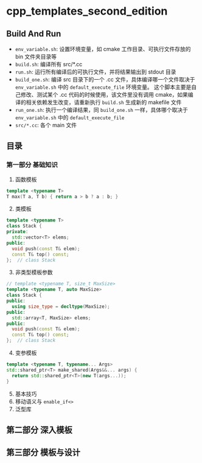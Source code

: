 # cpp_templates_second_edition
## Build And Run
- `env_variable.sh`: 设置环境变量，如 cmake 工作目录、可执行文件存放的 bin 文件夹目录等
- `build.sh`: 编译所有 src/*.cc
- `run.sh`: 运行所有编译后的可执行文件，并将结果输出到 stdout 目录
- `build_one.sh`: 编译 src 目录下的一个 .cc 文件，具体编译哪一个文件取决于 `env_variable.sh` 中的 `default_execute_file` 环境变量。 这个脚本主要是自己修改、测试某个 .cc 代码的时候使用，该文件里没有调用 cmake，如果编译的相关依赖发生改变，请重新执行 `build.sh` 生成新的 makefile 文件
- `run_one.sh`: 执行一个编译结果，同 `build_one.sh` 一样，具体哪个取决于 `env_variable.sh` 中的 `default_execute_file`
- `src/*.cc`: 各个 main 文件

## 目录
### 第一部分 基础知识
1. 函数模板
  ```cpp
  template <typename T>
  T max(T a, T b) { return a > b ? a : b; }
  ```
2. 类模板
  ```cpp
  template <typename T>
  class Stack {
  private:
    std::vector<T> elems;
  public:
    void push(const T& elem);
    const T& top() const;
  };  // class Stack
  ```
3. 非类型模板参数
  ```cpp
  // template <typename T, size_t MaxSize>
  template <typename T, auto MaxSize>
  class Stack {
  public:
    using size_type = decltype(MaxSize);
  public:
    std::array<T, MaxSize> elems;
  public:
    void push(const T& elem);
    const T& top() const;
  };  // class Stack
  ```
4. 变参模板
  ```cpp
  template <typename T, typename... Args>
  std::shared_ptr<T> make_shared(Args&&... args) {
    return std::shared_ptr<T>(new T(args...));
  }
  ```
5. 基本技巧
6. 移动语义与 `enable_if<>`
11. 泛型库
## 第二部分 深入模板
## 第三部分 模板与设计
